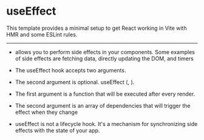 # useEffect

This template provides a minimal setup to get React working in Vite with HMR and some ESLint rules.

---

-  allows you to perform side effects in your components. Some examples of side effects are fetching data, directly updating the DOM, and timers

- The useEffect hook accepts two arguments. 


- The second argument is optional. useEffect (<function>, <dependency>). 

- The first argument is a function that will be executed after every render. 
  
- The second argument is an array of dependencies that will trigger the effect when they change

- useEffect is not a lifecycle hook. It's a mechanism for synchronizing side effects with the state of your app.